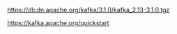 https://dlcdn.apache.org/kafka/3.1.0/kafka_2.13-3.1.0.tgz





https://kafka.apache.org/quickstart



